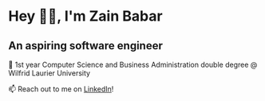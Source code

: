# **Hey 👋🏽, I'm Zain Babar**
## **An aspiring software engineer**

🏫 1st year Computer Science and Business Administration double degree @ Wilfrid Laurier University

📫 Reach out to me on [LinkedIn](https://www.linkedin.com/in/z-babar/)!

<!--
**ZainBabarr/ZainBabarr** is a ✨ _special_ ✨ repository because its `README.md` (this file) appears on your GitHub profile.

Here are some ideas to get you started:

- 🔭 I’m currently working on ...
- 🌱 I’m currently learning ...
- 👯 I’m looking to collaborate on ...
- 🤔 I’m looking for help with ...
- 💬 Ask me about ...
- 📫 How to reach me: ...
- 😄 Pronouns: ...
- ⚡ Fun fact: ...
-->
